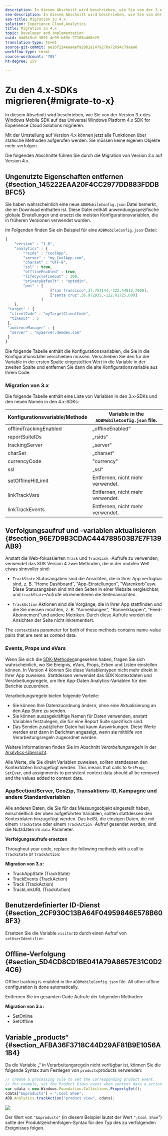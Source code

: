 ```yaml
---
description: In diesem Abschnitt wird beschrieben, wie Sie von der 3.x-Version eines vorherigen Windows Mobile SDK auf das Universal Windows Platform 4.x SDK for Experience Cloud Solutions migrieren.
seo-description: In diesem Abschnitt wird beschrieben, wie Sie von der 3.x-Version eines vorherigen Windows Mobile SDK auf das Universal Windows Platform 4.x SDK for Experience Cloud Solutions migrieren.
seo-title: Migration zu 4.x
solution: Experience Cloud,Analytics
title: Migration zu 4.x
topic: Developer and implementation
uuid: bdd6c5cd-3892-4e99-b69e-77105ad66e25
translation-type: tm+mt
source-git-commit: ae16f224eeaeefa29b2e1479270a72694c79aaa0
workflow-type: tm+mt
source-wordcount: '705'
ht-degree: 15%

---
```



# Zu den 4.x-SDKs migrieren{#migrate-to-x}

In diesem Abschnitt wird beschrieben, wie Sie von der Version 3.x des Windows Mobile SDK auf das Universal Windows Platform 4.x SDK for Experience Cloud Solutions migrieren.

Mit der Umstellung auf Version 4.x können jetzt alle Funktionen über statische Methoden aufgerufen werden. Sie müssen keine eigenen Objekte mehr verfolgen.

Die folgenden Abschnitte führen Sie durch die Migration von Version 3.x auf Version 4.x.

## Ungenutzte Eigenschaften entfernen {#section_145222EAA20F4CC2977DD883FDDBBFC5}

Sie haben wahrscheinlich eine neue `ADBMobileConfig.json` Datei bemerkt, die im Download enthalten ist. Diese Datei enthält anwendungsspezifische globale Einstellungen und ersetzt die meisten Konfigurationsvariablen, die in früheren Versionen verwendet wurden.

Im Folgenden finden Sie ein Beispiel für eine `ADBMobileConfig.json`-Datei:

```js
{ 
    "version" : "1.0", 
    "analytics" : { 
        "rsids" : "coolApp", 
        "server" : "my.CoolApp.com", 
        "charset" : "UTF-8", 
        "ssl" : true, 
        "offlineEnabled" : true, 
        "lifecycleTimeout" : 300, 
        "privacyDefault" : "optedin", 
        "poi" : [ 
                    ["san francisco",37.757144,-122.44812,7000], 
                    ["santa cruz",36.972935,-122.01725,600] 
                ] 
    }, 
 "target" : { 
  "clientCode" : "myTargetClientCode", 
  "timeout" : 5 
 }, 
 "audienceManager" : { 
  "server" : "myServer.demdex.com" 
 } 
}
```

Die folgende Tabelle enthält die Konfigurationsvariablen, die Sie in die Konfigurationsdatei verschieben müssen. Verschieben Sie den für die Variable in der ersten Spalte eingestellten Wert in die Variable in der zweiten Spalte und entfernen Sie dann die alte Konfigurationsvariable aus Ihrem Code.

### Migration von 3.x

Die folgende Tabelle enthält eine Liste von Variablen in den 3.x-SDKs und den neuen Namen in den 4.x-SDKs:

| Konfigurationsvariable/Methode | Variable in the `ADBMobileConfig.json` file. |
|--- |--- |
| offlineTrackingEnabled | „offlineEnabled“ |
| reportSuiteIDs | „rsids“ |
| trackingServer | „server“ |
| charSet | „charset“ |
| currencyCode | &quot;currency&quot; |
| ssl | „ssl“ |
| setOfflineHitLimit | Entfernen, nicht mehr verwendet. |
| linkTrackVars | Entfernen, nicht mehr verwendet. |
| linkTrackEvents | Entfernen, nicht mehr verwendet. |

## Verfolgungsaufruf und -variablen aktualisieren {#section_96E7D9B3CDAC444789503B7E7F139AB9}

Anstatt die Web-fokussierten `Track` und `TrackLink` -Aufrufe zu verwenden, verwendet das SDK Version 4 zwei Methoden, die in der mobilen Welt etwas sinnvoller sind:

* `TrackState` Statusangaben sind die Ansichten, die in Ihrer App verfügbar sind, z. B. &quot;Home Dashboard&quot;, &quot;App-Einstellungen&quot;, &quot;Warenkorb&quot;usw. Diese Statusangaben sind mit den Seiten in einer Website vergleichbar, und `trackState`-Aufrufe inkrementieren die Seitenansichten.

* `TrackAction` Aktionen sind die Vorgänge, die in Ihrer App stattfinden und die Sie messen möchten, z. B. &quot;Anmeldungen&quot;, &quot;Bannerklappen&quot;, &quot;Feed-Abonnement&quot;und andere Metriken. Durch diese Aufrufe werden die Ansichten der Seite nicht inkrementiert.

The `contextData` parameter for both of these methods contains name-value pairs that are sent as context data.

### Events, Props und eVars

Wenn Sie sich die [SDK-Methoden](/help/universal-windows/c-configuration/methods.md)angesehen haben, fragen Sie sich wahrscheinlich, wo Sie Ereignis, eVars, Props, Erben und Listen einstellen können. In Version 4 können Sie diese Variablentypen nicht mehr direkt in Ihrer App zuweisen. Stattdessen verwendet das SDK Kontextdaten und Verarbeitungsregeln, um Ihre App-Daten Analytics-Variablen für den Berichte zuzuordnen.

Verarbeitungsregeln bieten folgende Vorteile:

* Sie können Ihre Datenzuordnung ändern, ohne eine Aktualisierung an den App Store zu senden.
* Sie können aussagekräftige Namen für Daten verwenden, anstatt Variablen festzulegen, die für eine Report Suite spezifisch sind.
* Das Senden zusätzlicher Daten hat kaum Auswirkungen. Diese Werte werden erst dann in Berichten angezeigt, wenn sie mithilfe von Verarbeitungsregeln zugeordnet werden.

Weitere Informationen finden Sie im Abschnitt *Verarbeitungsregeln* in der [Analytics-Übersicht](/help/universal-windows/analytics/analytics.md).

Alle Werte, die Sie direkt Variablen zuweisen, sollten stattdessen den Kontextdaten hinzugefügt werden. This means that calls to `SetProp`, `SetEvar`, and assignments to persistent context data should all be removed and the values added to context data.

### AppSection/Server, GeoZip, Transaktions-ID, Kampagne und andere Standardvariablen

Alle anderen Daten, die Sie für das Messungsobjekt eingestellt haben, einschließlich der oben aufgeführten Variablen, sollten stattdessen den Kontextdaten hinzugefügt werden. Das heißt, die einzigen Daten, die mit einem `TrackState` oder einem `TrackAction` -Aufruf gesendet werden, sind die Nutzdaten im `data` Parameter.

**Verfolgungsaufrufe ersetzen**

Throughout your code, replace the following methods with a call to `trackState` or `trackAction`:

**Migration von 3.x:**

* TrackAppState (TrackState)
* TrackEvents (TrackAction)
* Track (TrackAction)
* TrackLinkURL (TrackAction)

## Benutzerdefinierter ID-Dienst {#section_2CF930C13BA64F04959846E578B608F3}

Ersetzen Sie die Variable `visitorID` durch einen Aufruf von `setUserIdentifier`.

## Offline-Verfolgung {#section_5D4CD8CD1BE041A79A8657E31C0D24C6}

Offline tracking is enabled in the `ADBMobileConfig.json` file. All other offline configuration is done automatically.

Entfernen Sie im gesamten Code Aufrufe der folgenden Methoden:

**Migration von 3.x:**

* SetOnline
* SetOffline

## Variable „products“ {#section_AFBA36F3718C44D29AF81B9E1056A1B4}

Da die Variable „“ in Verarbeitungsregeln nicht verfügbar ist, können Sie die folgende Syntax zum Festlegen von `products`products verwenden:

```js
// create a processing rule to set the corresponding product event. 
// for example, set the Product Views event when context data a.action = "product view" 
var cdata = new Windows.Foundation.Collections.PropertySet(); 
cdata["&&products"] = ";Cool Shoe"; 
ADB.Analytics.trackAction("product view", cdata);
```

![](assets/prod-view.png)

Der Wert von `"&&products"` (in diesem Beispiel lautet der Wert `";Cool Shoe`&quot;) sollte der Produktzeichenfolgen-Syntax für den Typ des zu verfolgenden Ereignisses folgen.
